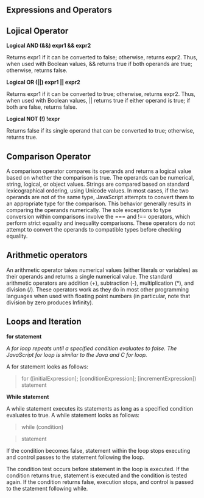## Expressions and Operators

## Lojical Operator 

**Logical AND (&&) expr1 && expr2**

Returns expr1 if it can be converted to false; otherwise, returns expr2. Thus, when used with Boolean values, && returns true if both operands are true; otherwise, returns false.

**Logical OR (||)	expr1 || expr2**	

Returns expr1 if it can be converted to true; otherwise, returns expr2. Thus, when used with Boolean values, || returns true if either operand is true; if both are false, returns false.

**Logical NOT (!)	!expr**

Returns false if its single operand that can be converted to true; otherwise, returns true.

## Comparison Operator 

A comparison operator compares its operands and returns a logical value based on whether the comparison is true. The operands can be numerical, string, logical, or object values. Strings are compared based on standard lexicographical ordering, using Unicode values. In most cases, if the two operands are not of the same type, JavaScript attempts to convert them to an appropriate type for the comparison. This behavior generally results in comparing the operands numerically. The sole exceptions to type conversion within comparisons involve the === and !== operators, which perform strict equality and inequality comparisons. These operators do not attempt to convert the operands to compatible types before checking equality.

## Arithmetic operators

An arithmetic operator takes numerical values (either literals or variables) as their operands and returns a single numerical value. The standard arithmetic operators are addition (+), subtraction (-), multiplication (*), and division (/). These operators work as they do in most other programming languages when used with floating point numbers (in particular, note that division by zero produces Infinity).

## Loops and Iteration 

**for statement**

*A for loop repeats until a specified condition evaluates to false. The JavaScript for loop is similar to the Java and C for loop.*

A for statement looks as follows:

>for ([initialExpression]; [conditionExpression]; [incrementExpression])
  statement

**While statement**

A while statement executes its statements as long as a specified condition evaluates to true. A while statement looks as follows:

>while (condition)

  >statement

If the condition becomes false, statement within the loop stops executing and control passes to the statement following the loop.

The condition test occurs before statement in the loop is executed. If the condition returns true, statement is executed and the condition is tested again. If the condition returns false, execution stops, and control is passed to the statement following while.